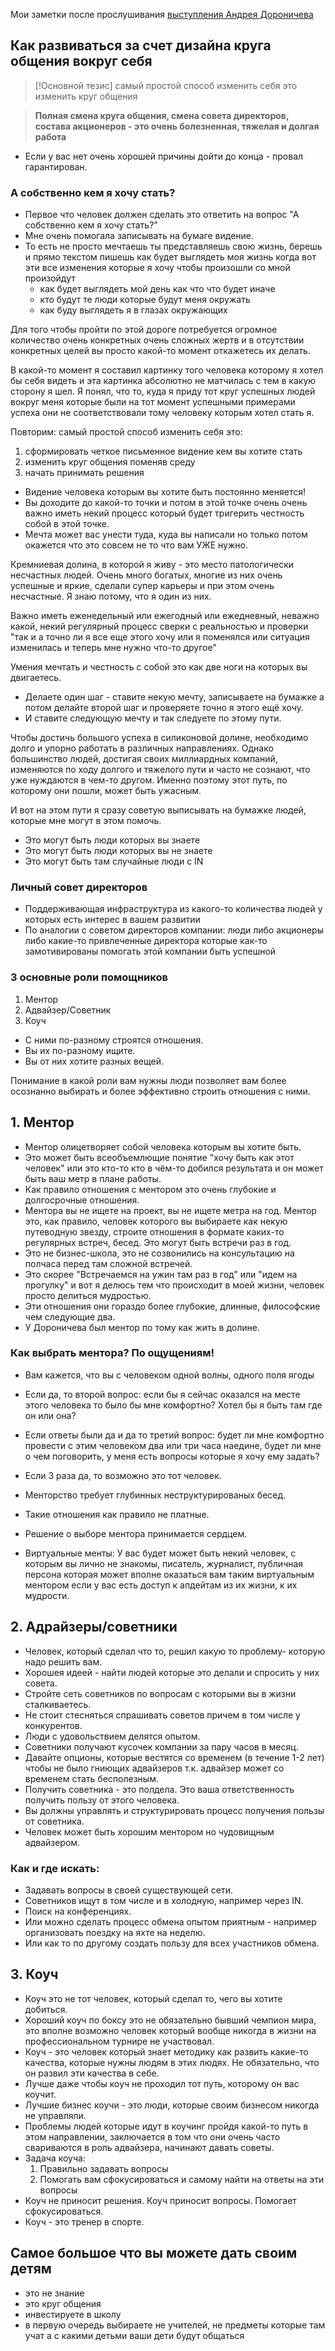 
Мои заметки после прослушивания [выступления Андрея Дороничева](https://youtu.be/y8be-fjXSb4)

## Как развиваться за счет дизайна круга общения вокруг себя

> [!Основной тезис]
>  самый простой способ изменить себя это изменить круг общения

> **Полная смена круга общения, смена совета директоров, состава акционеров  - это очень болезненная, тяжелая и долгая работа**

- Если у вас нет очень хорошей причины дойти до конца - провал гарантирован.

### А собственно кем я хочу стать?
- Первое что человек должен сделать это ответить на вопрос "А собственно кем я хочу стать?" 
- Мне очень помогала записывать на бумаге видение.
- То есть не просто мечтаешь ты представляешь свою жизнь, берешь и прямо текстом пишешь  как будет выглядеть моя жизнь когда вот эти все изменения которые я хочу чтобы произошли со мной произойдут
	- как будет выглядеть мой день как что что будет иначе 
	- кто будут те люди которые будут меня окружать 
	- как буду выглядеть я в глазах окружающих 

Для того чтобы пройти по этой дороге потребуется огромное количество очень конкретных очень сложных жертв и в отсутствии конкретных целей вы просто какой-то момент откажетесь их делать.

В какой-то момент я составил картинку того человека которому я хотел бы себя видеть и эта картинка абсолютно не матчилась с тем в какую сторону я шел. Я понял, что то, куда я приду тот круг успешных людей вокруг меня которые были на тот момент успешными примерами успеха они не соответствовали тому человеку которым хотел стать я.

Повторим: самый простой способ изменить себя это:
1. сформировать четкое письменное видение кем вы хотите стать
2. изменить круг общения поменяв среду
3. начать принимать решения

- Видение человека которым вы хотите быть постоянно меняется!
- Вы доходите до какой-то точки и потом в этой точке очень очень важно иметь некий процесс который будет тригерить честность собой в этой точке.
- Мечта может вас унести туда, куда вы написали но только потом окажется что это совсем не то что вам УЖЕ нужно.

Кремниевая долина, в которой я живу - это место патологически несчастных людей. Очень много богатых, многие из них очень успешные и яркие, сделали супер карьеры и при этом очень несчастные. Я знаю потому, что я один из них.

Важно иметь еженедельный или ежегодный или ежедневный, неважно какой, некий регулярный процесс сверки с реальностью и проверки "так и а точно ли я все еще этого хочу или я поменялся или ситуация изменилась и теперь мне нужно что-то другое"

Умения мечтать и честность с собой это как две ноги на которых вы двигаетесь.
- Делаете один шаг - ставите некую мечту, записываете на бумажке а потом делайте второй шаг и проверяете точно я этого ещё хочу.
- И ставите следующую мечту и так следуете по этому пути.

Чтобы достичь большого успеха в силиконовой долине, необходимо долго и упорно работать в различных направлениях. Однако большинство людей, достигая своих миллиардных компаний, изменяются по ходу долгого и тяжелого пути и часто не сознают, что уже нуждаются в чем-то другом. Именно поэтому этот путь, по которому они пошли, может быть ужасным.

И вот на этом пути я сразу советую выписывать на бумажке людей, которые мне могут в этом помочь.
- Это могут быть люди которых вы знаете
- Это могут быть люди которых вы не знаете
- Это могут быть там случайные люди с IN


### Личный совет директоров
- Поддерживающая инфраструктура из какого-то количества людей у которых есть интерес в вашем развитии
- По аналогии с советом директоров компании: люди либо акционеры либо какие-то привлеченные директора которые как-то замотивированы помогать этой компании быть успешной

### 3 основные роли помощников
1. Ментор
2. Адвайзер/Советник
3. Коуч

- С ними по-разному строятся отношения.
- Вы их по-разному ищите.
- Вы от них хотите разных вещей.

Понимание в какой роли вам нужны люди позволяет вам более осознанно выбирать и более эффективно строить отношения с ними.

## 1. Ментор
- Ментор олицетворяет собой человека которым вы хотите быть.
- Это может быть всеобъемлющие понятие "хочу быть как этот человек" или это кто-то кто в чём-то добился результата и он может быть ваш метр в плане работы.
- Как правило отношения с ментором это очень глубокие и долгосрочные отношения.
- Ментора вы не ищете на проект, вы не ищете метра на год. Ментор это, как правило, человек которого вы выбираете как некую путеводную звезду, строите отношения в формате каких-то регулярных встреч, бесед. Это могут быть встречи раз в год.
- Это не бизнес-школа, это не созвонились на консультацию на полчаса перед там сложной встречей.
- Это скорее "Встречаемся на ужин там раз в год" или "идем на прогулку" и вот я делюсь тем что происходит в моей жизни, человек просто делиться мудростью.
- Эти отношения они гораздо более глубокие, длинные, философские чем следующие два.
- У Дороничева был ментор по тому как жить в долине.

### Как выбрать ментора?  По ощущениям!
- Вам кажется, что вы с человеком одной волны, одного поля ягоды
- Если да, то второй вопрос: если бы я сейчас оказался на месте этого человека то было бы мне комфортно? Хотел бы я быть там где он или она? 
- Если ответы были да и да то третий вопрос: будет ли мне комфортно провести с этим человеком два или три часа наедине, будет ли мне о чем поговорить, у меня есть вопросы которые я хочу ему задать?
- Если 3 раза да, то возможно это тот человек.

- Менторство требует глубинных неструктурированых бесед. 
- Такие отношения как правило не платные.
- Решение о выборе ментора принимается сердцем.
- Виртуальные менты: У вас будет может быть некий человек, с которым вы лично не знакомы, писатель, журналист, публичная персона которая может вполне оказаться вам таким виртуальным ментором если у вас есть доступ к апдейтам из их жизни, к их мудрости.



## 2. Адрайзеры/советники
- Человек, который сделал что то, решил какую то проблему- которую надо решить вам.
- Хорошея идеей - найти людей которые это делали и спросить у них совета.
- Стройте сеть советников по вопросам с которыми вы в жизни сталкиваетесь.
- Не стоит стесняться спрашивать советов причем в том числе у конкурентов.
- Люди с удовольствием делятся опытом.
- Советники получают кусочек компании за пару часов в месяц. 
- Давайте опционы, которые вестятся со временем (в течение 1-2 лет) чтобы не было гниющих адвайзеров т.к. адвайзер может со временем стать бесполезным.
- Получить советника  - это полдела. Это ваша ответственность получить пользу от этого человека.
- Вы должны управлять и структурировать процесс получения пользы от советника.
- Человек может быть хорошим ментором но чудовищным адвайзером.

### Как и где искать:
- Задавать вопросы в своей существующей сети.
- Советников ищут в том числе и в холодную, например через IN.
- Поиск на конференциях.
- Или можно сделать процесс обмена опытом приятным - например организовать поездку на яхте на неделю.
- Или как то по другому создать пользу для всех участников обмена.


## 3. Коуч

- Коуч это не тот человек, который сделал то, чего вы хотите добиться.
- Хороший коуч по боксу это не обязательно бывший чемпион мира, это вполне возможно человек который вообще никогда в жизни на профессиональном турнире не участвовал.
- Коуч - это человек который знает методику как развить какие-то качества, которые нужны людям в этих людях. Не обязательно, что он развил эти качества в себе.
- Лучше даже чтобы коуч не проходил тот путь, которому он вас коучит.
- Лучшие бизнес коучи - это люди, которые своим бизнесом никогда не управляли. 
- Проблемы людей которые идут в коучинг пройдя какой-то путь в этом направлении, заключается в том что они очень часто свариваются в роль адвайзера, начинают давать советы.
- Задача коуча:
	1. Правильно задавать вопросы
	2. Помогать вам сфокусироваться и самому найти на ответы на эти вопросы
- Коуч не приносит решения. Коуч приносит вопросы. Помогает сфокусироваться.
- Коуч - это тренер в спорте.


## Самое большое что вы можете дать своим детям
- это не знание
- это круг общения
- инвестируете в школу
- в первую очередь выбираете не учителей, не предметы которые там учат а с какими детьми ваши дети будут общаться